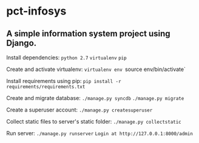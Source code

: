 pct-infosys
===========

A simple information system project using Django.
-----

Install dependencies:
`python 2.7`
`virtualenv`
`pip`

Create and activate virtualenv:
`virtualenv env
`source env/bin/activate`

Install requirements using pip:
`pip install -r requirements/requirements.txt`

Create and migrate database:
`./manage.py syncdb`
`./manage.py migrate`

Create a superuser account:
`./manage.py createsuperuser`

Collect static files to server's static folder:
`./manage.py collectstatic`

Run server:
`./manage.py runserver`
`Login at http://127.0.0.1:8000/admin`
